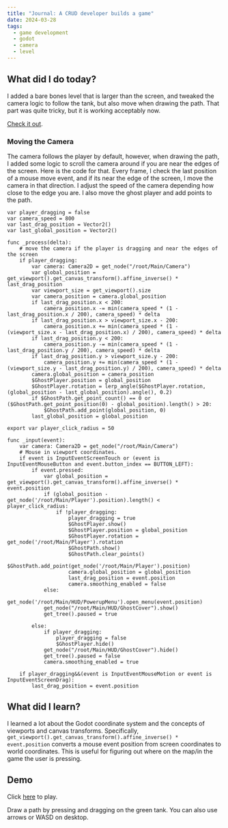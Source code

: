 ```yaml
---
title: "Journal: A CRUD developer builds a game"
date: 2024-03-28
tags:
  - game development
  - godot
  - camera
  - level
---
```


## What did I do today?

I added a bare bones level that is larger than the screen, and tweaked the camera logic to follow the tank, but also move when drawing the path. That part was quite tricky, but it is working acceptably now.

[Check it out](/iron-fury/builds/2024-03-28).

### Moving the Camera

The camera follows the player by default, however, when drawing the path, I added some logic to scroll the camera around if you are near the edges of the screen. Here is the code for that. Every frame, I check the last position of a mouse move event, and if its near the edge of the screen, I move the camera in that direction. I adjust the speed of the camera depending how close to the edge you are. I also move the ghost player and add points to the path.

```gdscript
var player_dragging = false
var camera_speed = 800
var last_drag_position = Vector2()
var last_global_position = Vector2()

func _process(delta):
	# move the camera if the player is dragging and near the edges of the screen
	if player_dragging:
		var camera: Camera2D = get_node("/root/Main/Camera")
		var global_position = get_viewport().get_canvas_transform().affine_inverse() * last_drag_position
		var viewport_size = get_viewport().size
		var camera_position = camera.global_position
		if last_drag_position.x < 200:
			camera_position.x -= min(camera_speed * (1 - last_drag_position.x / 200), camera_speed) * delta
		if last_drag_position.x > viewport_size.x - 200:
			camera_position.x += min(camera_speed * (1 - (viewport_size.x - last_drag_position.x) / 200), camera_speed) * delta
		if last_drag_position.y < 200:
			camera_position.y -= min(camera_speed * (1 - last_drag_position.y / 200), camera_speed) * delta
		if last_drag_position.y > viewport_size.y - 200:
			camera_position.y += min(camera_speed * (1 - (viewport_size.y - last_drag_position.y) / 200), camera_speed) * delta
		camera.global_position = camera_position
		$GhostPlayer.position = global_position
		$GhostPlayer.rotation = lerp_angle($GhostPlayer.rotation, (global_position - last_global_position).angle(), 0.2)
		if $GhostPath.get_point_count() == 0 or ($GhostPath.get_point_position(0) - global_position).length() > 20:
			$GhostPath.add_point(global_position, 0)
		last_global_position = global_position

export var player_click_radius = 50

func _input(event):
	var camera: Camera2D = get_node("/root/Main/Camera")
	# Mouse in viewport coordinates.
	if event is InputEventScreenTouch or (event is InputEventMouseButton and event.button_index == BUTTON_LEFT):
		if event.pressed:
			var global_position = get_viewport().get_canvas_transform().affine_inverse() * event.position
			if (global_position - get_node('/root/Main/Player').position).length() < player_click_radius:
				if !player_dragging:
					player_dragging = true
					$GhostPlayer.show()
					$GhostPlayer.position = global_position
					$GhostPlayer.rotation = get_node('/root/Main/Player').rotation
					$GhostPath.show()
					$GhostPath.clear_points()
					$GhostPath.add_point(get_node('/root/Main/Player').position)
					camera.global_position = global_position
					last_drag_position = event.position
					camera.smoothing_enabled = false
			else:
				get_node('/root/Main/HUD/PowerupMenu').open_menu(event.position)
			get_node("/root/Main/HUD/GhostCover").show()
			get_tree().paused = true

		else:
			if player_dragging:
				player_dragging = false
				$GhostPlayer.hide()
			get_node("/root/Main/HUD/GhostCover").hide()
			get_tree().paused = false
			camera.smoothing_enabled = true

	if player_dragging&&(event is InputEventMouseMotion or event is InputEventScreenDrag):
		last_drag_position = event.position
```

## What did I learn?

I learned a lot about the Godot coordinate system and the concepts of viewports and canvas transforms. Specifically, `get_viewport().get_canvas_transform().affine_inverse() * event.position` converts a mouse event position from screen coordinates to world coordinates. This is useful for figuring out where on the map/in the game the user is pressing.

## Demo

Click [here](/iron-fury/builds/2024-03-28) to play.

Draw a path by pressing and dragging on the green tank. You can also use arrows or WASD on desktop.
